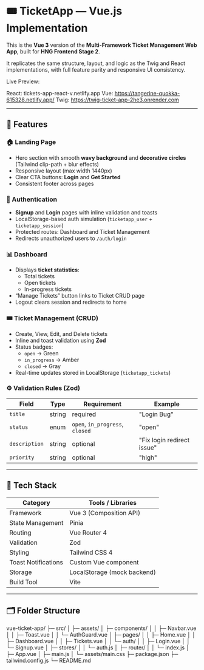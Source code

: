 # 🎟️ TicketApp — Vue.js Implementation

This is the **Vue 3** version of the **Multi-Framework Ticket Management Web App**, built for **HNG Frontend Stage 2**.

It replicates the same structure, layout, and logic as the Twig and React implementations, with full feature parity and responsive UI consistency.

Live Preview:

React: tickets-app-react-v.netlify.app
Vue:  https://tangerine-quokka-615328.netlify.app/
Twig: https://twig-ticket-app-2he3.onrender.com

---

## 🚀 Features

### 🏠 Landing Page
- Hero section with smooth **wavy background** and **decorative circles** (Tailwind clip-path + blur effects)
- Responsive layout (max width 1440px)
- Clear CTA buttons: **Login** and **Get Started**
- Consistent footer across pages

### 🔐 Authentication
- **Signup** and **Login** pages with inline validation and toasts
- LocalStorage-based auth simulation (`ticketapp_user` + `ticketapp_session`)
- Protected routes: Dashboard and Ticket Management
- Redirects unauthorized users to `/auth/login`

### 📊 Dashboard
- Displays **ticket statistics**:
  - Total tickets
  - Open tickets
  - In-progress tickets
- “Manage Tickets” button links to Ticket CRUD page
- Logout clears session and redirects to home

### 🎟️ Ticket Management (CRUD)
- Create, View, Edit, and Delete tickets
- Inline and toast validation using **Zod**
- Status badges:
  - `open` → Green  
  - `in_progress` → Amber  
  - `closed` → Gray
- Real-time updates stored in LocalStorage (`ticketapp_tickets`)

### ⚙️ Validation Rules (Zod)
| Field | Type | Requirement | Example |
|-------|------|-------------|----------|
| `title` | string | required | "Login Bug" |
| `status` | enum | `open`, `in_progress`, `closed` | "open" |
| `description` | string | optional | "Fix login redirect issue" |
| `priority` | string | optional | "high" |

---

## 🧠 Tech Stack

| Category | Tools / Libraries |
|-----------|------------------|
| Framework | Vue 3 (Composition API) |
| State Management | Pinia |
| Routing | Vue Router 4 |
| Validation | Zod |
| Styling | Tailwind CSS 4 |
| Toast Notifications | Custom Vue component |
| Storage | LocalStorage (mock backend) |
| Build Tool | Vite |

---

## 🗂️ Folder Structure

vue-ticket-app/
├─ src/
│ ├─ assets/
│ ├─ components/
│ │ ├─ Navbar.vue
│ │ ├─ Toast.vue
│ │ └─ AuthGuard.vue
│ ├─ pages/
│ │ ├─ Home.vue
│ │ ├─ Dashboard.vue
│ │ ├─ Tickets.vue
│ │ └─ auth/
│ │ ├─ Login.vue
│ │ └─ Signup.vue
│ ├─ stores/
│ │ └─ auth.js
│ ├─ router/
│ │ └─ index.js
│ ├─ App.vue
│ ├─ main.js
│ └─ assets/main.css
├─ package.json
├─ tailwind.config.js
└─ README.md